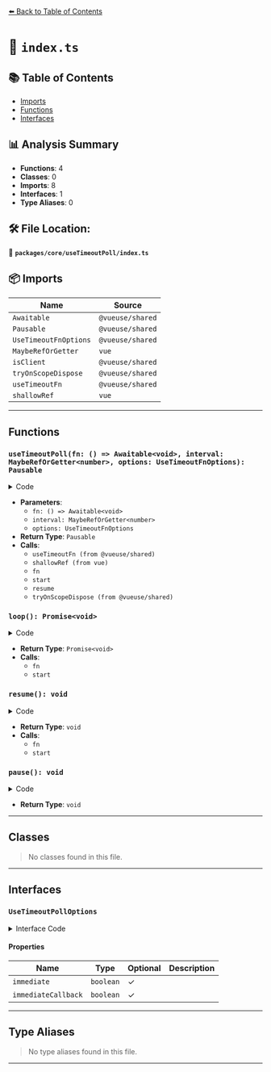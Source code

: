 [⬅️ Back to Table of Contents](../../../index.md)

# 📄 `index.ts`

## 📚 Table of Contents

- [Imports](#imports)
- [Functions](#functions)
- [Interfaces](#interfaces)

## 📊 Analysis Summary

- **Functions**: 4
- **Classes**: 0
- **Imports**: 8
- **Interfaces**: 1
- **Type Aliases**: 0

## 🛠️ File Location:
📂 **`packages/core/useTimeoutPoll/index.ts`**

## 📦 Imports

| Name | Source |
|------|--------|
| `Awaitable` | `@vueuse/shared` |
| `Pausable` | `@vueuse/shared` |
| `UseTimeoutFnOptions` | `@vueuse/shared` |
| `MaybeRefOrGetter` | `vue` |
| `isClient` | `@vueuse/shared` |
| `tryOnScopeDispose` | `@vueuse/shared` |
| `useTimeoutFn` | `@vueuse/shared` |
| `shallowRef` | `vue` |


---

## Functions

### `useTimeoutPoll(fn: () => Awaitable<void>, interval: MaybeRefOrGetter<number>, options: UseTimeoutFnOptions): Pausable`

<details><summary>Code</summary>

```ts
export function useTimeoutPoll(
  fn: () => Awaitable<void>,
  interval: MaybeRefOrGetter<number>,
  options: UseTimeoutFnOptions = {},
): Pausable {
  const {
    immediate = true,
    immediateCallback = false,
  } = options

  const { start } = useTimeoutFn(loop, interval, { immediate })

  const isActive = shallowRef(false)

  async function loop() {
    if (!isActive.value)
      return

    await fn()
    start()
  }

  function resume() {
    if (!isActive.value) {
      isActive.value = true
      if (immediateCallback)
        fn()
      start()
    }
  }

  function pause() {
    isActive.value = false
  }

  if (immediate && isClient)
    resume()

  tryOnScopeDispose(pause)

  return {
    isActive,
    pause,
    resume,
  }
}
```
</details>

- **Parameters**:
  - `fn: () => Awaitable<void>`
  - `interval: MaybeRefOrGetter<number>`
  - `options: UseTimeoutFnOptions`
- **Return Type**: `Pausable`
- **Calls**:
  - `useTimeoutFn (from @vueuse/shared)`
  - `shallowRef (from vue)`
  - `fn`
  - `start`
  - `resume`
  - `tryOnScopeDispose (from @vueuse/shared)`
### `loop(): Promise<void>`

<details><summary>Code</summary>

```ts
async function loop() {
    if (!isActive.value)
      return

    await fn()
    start()
  }
```
</details>

- **Return Type**: `Promise<void>`
- **Calls**:
  - `fn`
  - `start`
### `resume(): void`

<details><summary>Code</summary>

```ts
function resume() {
    if (!isActive.value) {
      isActive.value = true
      if (immediateCallback)
        fn()
      start()
    }
  }
```
</details>

- **Return Type**: `void`
- **Calls**:
  - `fn`
  - `start`
### `pause(): void`

<details><summary>Code</summary>

```ts
function pause() {
    isActive.value = false
  }
```
</details>

- **Return Type**: `void`

---

## Classes

> No classes found in this file.


---

## Interfaces

### `UseTimeoutPollOptions`

<details><summary>Interface Code</summary>

```ts
export interface UseTimeoutPollOptions {
  /**
   * Start the timer immediately
   *
   * @default true
   */
  immediate?: boolean

  /**
   * Execute the callback immediately after calling `resume`
   *
   * @default false
   */
  immediateCallback?: boolean
}
```
</details>

#### Properties

| Name | Type | Optional | Description |
|------|------|----------|-------------|
| `immediate` | `boolean` | ✓ |  |
| `immediateCallback` | `boolean` | ✓ |  |


---

## Type Aliases

> No type aliases found in this file.


---